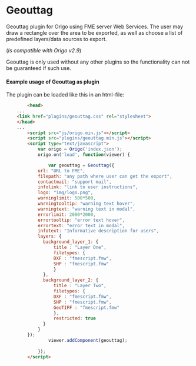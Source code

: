 # Geouttag
Geouttag plugin for Origo using FME server Web Services. The user may draw a rectangle over the area to be exported, as well as choose a list of predefined layers/data sources to export.

(<i>Is compatible with Origo v2.9</i>)

Geouttag is only used without any other plugins so the functionality can not be guaranteed if such use.

#### Example usage of Geouttag as plugin
The plugin can be loaded like this in an html-file:
```html
        <head>
	...
	<link href="plugins/geouttag.css" rel="stylesheet">
	</head>
	...
        <script src="js/origo.min.js"></script>
        <script src="plugins/geouttag.min.js"></script>
        <script type="text/javascript">
            var origo = Origo('index.json');
            origo.on('load', function(viewer) {

                var geouttag = Geouttag({
			url: "URL to FME",
			filepath: "any path where user can get the export",
			contactmail: "support mail",
			infolink: "link to user instructions",
			logo: "img/logo.png",
			warninglimit: 500*500,
			warningtooltip: "warning text hover",
			warningtext: "warning text in modal",
			errorlimit: 2000*2000,
			errortooltip: "error text hover",
			errortext: "error text in modal",
			infotext: "Informative description for users",
			layers: {
			  background_layer_1: {
			      title : "Layer One",
			      filetypes: {
				  DXF : "fmescript.fmw",
				  SHP : "fmescript.fmw"
			      }
			  },
			  background_layer_2: { 
			      title : "Layer Two",
			      filetypes: {
				  DXF : "fmescript.fmw",
				  SHP : "fmescript.fmw",
				  GeoTIFF : "fmescript.fmw"
			      },
			      restricted: true
			  }
			}
		});
            	viewer.addComponent(geouttag);
                
            });
        </script>
```
